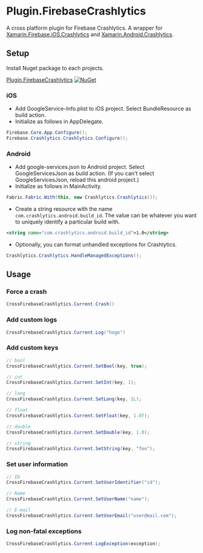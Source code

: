 # Plugin.FirebaseCrashlytics

A cross platform plugin for Firebase Crashlytics. 
A wrapper for [Xamarin.Firebase.iOS.Crashlytics](https://www.nuget.org/packages/Xamarin.Firebase.iOS.Crashlytics/) 
and [Xamarin.Android.Crashlytics](https://www.nuget.org/packages/Xamarin.Android.Crashlytics/).

## Setup
Install Nuget package to each projects.

[Plugin.FirebaseCrashlytics](https://www.nuget.org/packages/Plugin.FirebaseCrashlytics/) [![NuGet](https://img.shields.io/nuget/vpre/Plugin.FirebaseCrashlytics.svg?label=NuGet)](https://www.nuget.org/packages/Plugin.FirebaseCrashlytics/)

### iOS
* Add GoogleService-Info.plist to iOS project. Select BundleResource as build action.
* Initialize as follows in AppDelegate. 
```C#
Firebase.Core.App.Configure();
Firebase.Crashlytics.Crashlytics.Configure();
```

### Android
* Add google-services.json to Android project. Select GoogleServicesJson as build action. (If you can't select GoogleServicesJson, reload this android project.)
* Initialize as follows in MainActivity.
```C#
Fabric.Fabric.With(this, new Crashlytics.Crashlytics());
```
* Create a string resource with the name `com.crashlytics.android.build_id`. 
The value can be whatever you want to uniquely identify a particular build with.
```xml
<string name="com.crashlytics.android.build_id">1.0</string>
```

* Optionally, you can format unhandled exceptions for Crashlytics.
```C#
Crashlytics.Crashlytics.HandleManagedExceptions();
```

## Usage
### Force a crash
```C#
CrossFirebaseCrashlytics.Current.Crash()
```

### Add custom logs
```C#
CrossFirebaseCrashlytics.Current.Log("hoge")
```

### Add custom keys
```C#
// bool
CrossFirebaseCrashlytics.Current.SetBool(key, true);

// int
CrossFirebaseCrashlytics.Current.SetInt(key, 1);

// long
CrossFirebaseCrashlytics.Current.SetLong(key, 1L);

// float
CrossFirebaseCrashlytics.Current.SetFloat(key, 1.0f);

// double
CrossFirebaseCrashlytics.Current.SetDouble(key, 1.0);

// string
CrossFirebaseCrashlytics.Current.SetString(key, "foo");
```

### Set user information
```C#
// ID
CrossFirebaseCrashlytics.Current.SetUserIdentifier("id");

// Name
CrossFirebaseCrashlytics.Current.SetUserName("name");

// E-mail
CrossFirebaseCrashlytics.Current.SetUserEmail("user@mail.com");
```

### Log non-fatal exceptions
```C#
CrossFirebaseCrashlytics.Current.LogException(exception);
```
